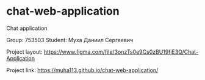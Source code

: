 # chat-web-application
Chat application

Group: 753503
Student: Муха Даниил Сергеевич

Project layout: https://www.figma.com/file/3onzTs0e9Cs0zBU19fjE3Q/Chat-Application

Project link: https://muha113.github.io/chat-web-application/
